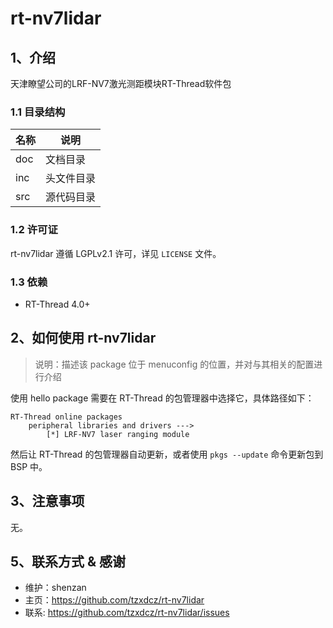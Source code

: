 # rt-nv7lidar
## 1、介绍

天津瞭望公司的LRF-NV7激光测距模块RT-Thread软件包

### 1.1 目录结构

| 名称 | 说明 |
| ---- | ---- |
| doc  | 文档目录 |
| inc  | 头文件目录 |
| src  | 源代码目录 |

### 1.2 许可证

rt-nv7lidar 遵循 LGPLv2.1 许可，详见 `LICENSE` 文件。

### 1.3 依赖

- RT-Thread 4.0+

## 2、如何使用 rt-nv7lidar

> 说明：描述该 package 位于 menuconfig 的位置，并对与其相关的配置进行介绍

使用 hello package 需要在 RT-Thread 的包管理器中选择它，具体路径如下：

```
RT-Thread online packages
    peripheral libraries and drivers --->
        [*] LRF-NV7 laser ranging module
```

然后让 RT-Thread 的包管理器自动更新，或者使用 `pkgs --update` 命令更新包到 BSP 中。

## 3、注意事项

无。

## 5、联系方式 & 感谢

* 维护：shenzan
* 主页：https://github.com/tzxdcz/rt-nv7lidar
* 联系: https://github.com/tzxdcz/rt-nv7lidar/issues
